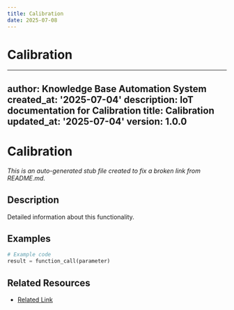```yaml
---
title: Calibration
date: 2025-07-08
---
```


# Calibration

---
author: Knowledge Base Automation System
created_at: '2025-07-04'
description: IoT documentation for Calibration
title: Calibration
updated_at: '2025-07-04'
version: 1.0.0
---

# Calibration

*This is an auto-generated stub file created to fix a broken link from README.md.*

## Description

Detailed information about this functionality.

## Examples

```python
# Example code
result = function_call(parameter)
```

## Related Resources

- [Related Link](./related_resource.md)

